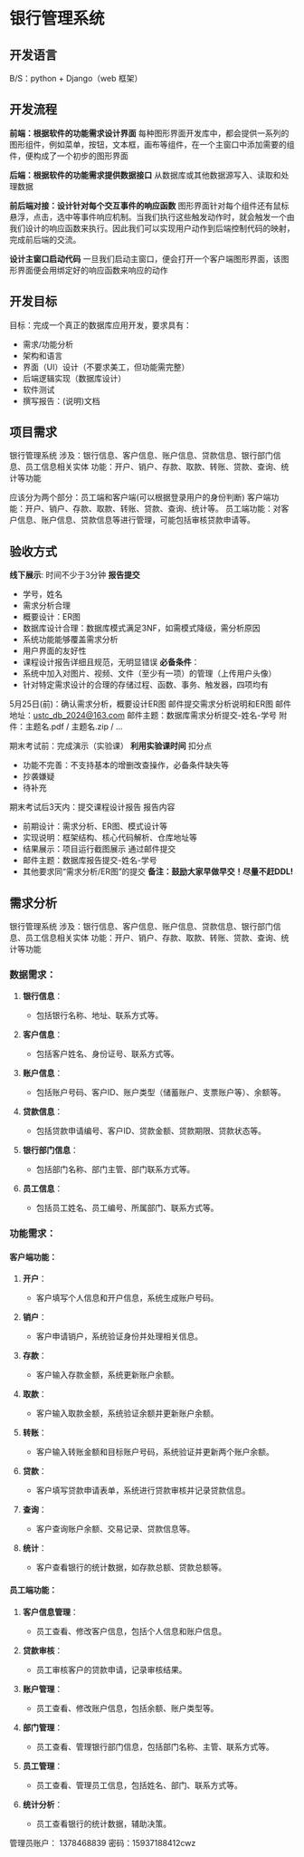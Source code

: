 # 银行管理系统

## 开发语言

B/S：python + Django（web 框架）

## 开发流程

**前端：根据软件的功能需求设计界面**
每种图形界面开发库中，都会提供一系列的图形组件，例如菜单，按钮，文本框，画布等组件，在一个主窗口中添加需要的组件，便构成了一个初步的图形界面

**后端：根据软件的功能需求提供数据接口**
从数据库或其他数据源写入、读取和处理数据

**前后端对接：设计针对每个交互事件的响应函数**
图形界面针对每个组件还有鼠标悬浮，点击，选中等事件响应机制。当我们执行这些触发动作时，就会触发一个由我们设计的响应函数来执行。因此我们可以实现用户动作到后端控制代码的映射，完成前后端的交流。

**设计主窗口启动代码**
一旦我们启动主窗口，便会打开一个客户端图形界面，该图形界面便会用绑定好的响应函数来响应的动作

## 开发目标

目标：完成一个真正的数据库应用开发，要求具有：
- 需求/功能分析
- 架构和语言
- 界面（UI）设计（不要求美工，但功能需完整）
- 后端逻辑实现（数据库设计）
- 软件测试
- 撰写报告：(说明)文档

## 项目需求

银行管理系统
涉及：银行信息、客户信息、账户信息、贷款信息、银行部门信息、员工信息相关实体
功能：开户、销户、存款、取款、转账、贷款、查询、统计等功能

应该分为两个部分：员工端和客户端(可以根据登录用户的身份判断)
客户端功能：开户、销户、存款、取款、转账、贷款、查询、统计等。
员工端功能：对客户信息、账户信息、贷款信息等进行管理，可能包括审核贷款申请等。

## 验收方式

**线下展示**: 时间不少于3分钟
**报告提交**
- 学号，姓名
- 需求分析合理
- 概要设计：ER图
- 数据库设计合理：数据库模式满足3NF，如需模式降级，需分析原因
- 系统功能能够覆盖需求分析
- 用户界面的友好性
- 课程设计报告详细且规范，无明显错误
**必备条件**：
- 系统中加入对图片、视频、文件（至少有一项）的管理（上传用户头像）
- 针对特定需求设计的合理的存储过程、函数、事务、触发器，四项均有

5月25日(前)：确认需求分析，概要设计ER图
邮件提交需求分析说明和ER图
邮件地址：ustc_db_2024@163.com
邮件主题：数据库需求分析提交-姓名-学号
附件：主题名.pdf / 主题名.zip / …

期末考试前：完成演示（实验课）
**利用实验课时间**
扣分点
- 功能不完善：不支持基本的增删改查操作，必备条件缺失等
- 抄袭嫌疑
- 待补充

期末考试后3天内：提交课程设计报告
报告内容
- 前期设计：需求分析、ER图、模式设计等
- 实现说明：框架结构、核心代码解析、仓库地址等
- 结果展示：项目运行截图展示
通过邮件提交
- 邮件主题：数据库报告提交-姓名-学号
- 其他要求同“需求分析/ER图”的提交
**备注：鼓励大家早做早交！尽量不赶DDL!**

## 需求分析

银行管理系统
涉及：银行信息、客户信息、账户信息、贷款信息、银行部门信息、员工信息相关实体
功能：开户、销户、存款、取款、转账、贷款、查询、统计等功能

### 数据需求：

1. **银行信息**：
   - 包括银行名称、地址、联系方式等。

2. **客户信息**：
   - 包括客户姓名、身份证号、联系方式等。

3. **账户信息**：
   - 包括账户号码、客户ID、账户类型（储蓄账户、支票账户等）、余额等。

4. **贷款信息**：
   - 包括贷款申请编号、客户ID、贷款金额、贷款期限、贷款状态等。

5. **银行部门信息**：
   - 包括部门名称、部门主管、部门联系方式等。

6. **员工信息**：
   - 包括员工姓名、员工编号、所属部门、联系方式等。

### 功能需求：

#### 客户端功能：

1. **开户**：
   - 客户填写个人信息和开户信息，系统生成账户号码。

2. **销户**：
   - 客户申请销户，系统验证身份并处理相关信息。

3. **存款**：
   - 客户输入存款金额，系统更新账户余额。

4. **取款**：
   - 客户输入取款金额，系统验证余额并更新账户余额。

5. **转账**：
   - 客户输入转账金额和目标账户号码，系统验证并更新两个账户余额。

6. **贷款**：
   - 客户填写贷款申请表单，系统进行贷款审核并记录贷款信息。

7. **查询**：
   - 客户查询账户余额、交易记录、贷款信息等。

8. **统计**：
   - 客户查看银行的统计数据，如存款总额、贷款总额等。

#### 员工端功能：

1. **客户信息管理**：
   - 员工查看、修改客户信息，包括个人信息和账户信息。

2. **贷款审核**：
   - 员工审核客户的贷款申请，记录审核结果。

3. **账户管理**：
   - 员工查看、修改账户信息，包括余额、账户类型等。

4. **部门管理**：
   - 员工查看、管理银行部门信息，包括部门名称、主管、联系方式等。

5. **员工管理**：
   - 员工查看、管理员工信息，包括姓名、部门、联系方式等。

6. **统计分析**：
   - 员工查看银行的统计数据，辅助决策。

管理员账户： 1378468839 密码：15937188412cwz